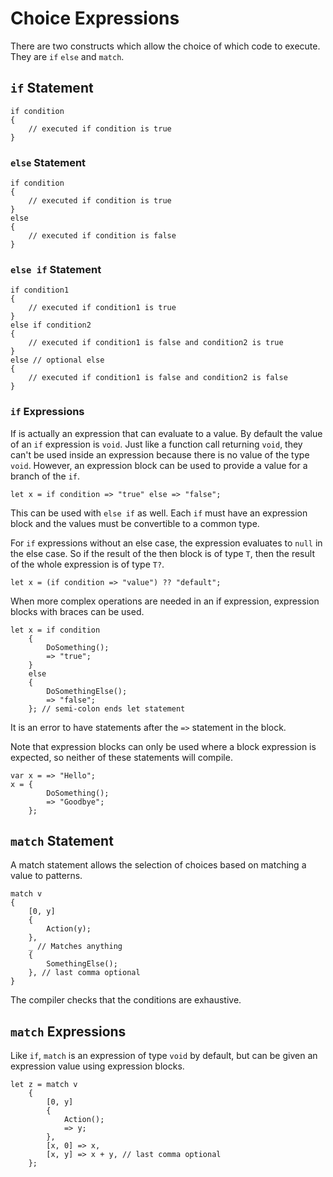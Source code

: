 # Choice Expressions

There are two constructs which allow the choice of which code to execute. They are `if` `else` and `match`.

## `if` Statement

    if condition
    {
        // executed if condition is true
    }

### `else` Statement

    if condition
    {
        // executed if condition is true
    }
    else
    {
        // executed if condition is false
    }

### `else if` Statement

    if condition1
    {
        // executed if condition1 is true
    }
    else if condition2
    {
        // executed if condition1 is false and condition2 is true
    }
    else // optional else
    {
        // executed if condition1 is false and condition2 is false
    }

### `if` Expressions

If is actually an expression that can evaluate to a value. By default the value of an `if` expression is `void`. Just like a function call returning `void`, they can't be used inside an expression because there is no value of the type `void`. However, an expression block can be used to provide a value for a branch of the `if`.

    let x = if condition => "true" else => "false";

This can be used with `else if` as well. Each `if` must have an expression block and the values must be convertible to a common type.

For `if` expressions without an else case, the expression evaluates to `null` in the else case. So if the result of the then block is of type `T`, then the result of the whole expression is of type `T?`.

    let x = (if condition => "value") ?? "default";

When more complex operations are needed in an if expression, expression blocks with braces can be used.

    let x = if condition
        {
            DoSomething();
            => "true";
        }
        else
        {
            DoSomethingElse();
            => "false";
        }; // semi-colon ends let statement

It is an error to have statements after the `=>` statement in the block.

Note that expression blocks can only be used where a block expression is expected, so neither of these statements will compile.

    var x = => "Hello";
    x = {
            DoSomething();
            => "Goodbye";
        };

## `match` Statement

A match statement allows the selection of choices based on matching a value to patterns.

    match v
    {
        [0, y]
        {
            Action(y);
        },
        _ // Matches anything
        {
            SomethingElse();
        }, // last comma optional
    }

The compiler checks that the conditions are exhaustive.

## `match` Expressions

Like `if`, `match` is an expression of type `void` by default, but can be given an expression value using expression blocks.

    let z = match v
        {
            [0, y]
            {
                Action();
                => y;
            },
            [x, 0] => x,
            [x, y] => x + y, // last comma optional
        };
